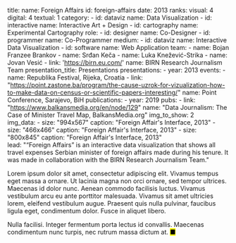 title: 
    name: Foreign Affairs
id: foreign-affairs
date: 2013
ranks:
    visual: 4
    digital: 4
    textual: 1
category: 
    - id: dataviz
      name: Data Visualization
    - id: interactive
      name: Interactive Art + Design
    - id: cartography
      name: Experimental Cartography
role:
    - id: designer
      name: Co-Designer
    - id: programmer
      name: Co-Programmer
medium:
    - id: dataviz
      name: Interactive Data Visualization
    - id: software
      name: Web Application
team:
    - name: Bojan Franzee Brankov
    - name: Srđan Keča
    - name: Luka Knežević-Strika
    - name: Jovan Vesić
    - link: 'https://birn.eu.com/'
      name: BIRN Research Journalism Team
presentation_title: Presentations
presentations:
    - year: 2013
      events:
        - name: Republika Festival, Rijeka, Croatia
        - link: "https://point.zastone.ba/program/the-cause-uzrok-for-vizualization-how-to-make-data-on-census-or-scientific-papers-interesting/"
          name: Point Conference, Sarajevo, BiH
publications:
    - year: 2019
      pubs:
        - link: "https://www.balkansmedia.org/en/node/129"
          name: "Data Journalism: The Case of Minister Travel Map, BalkansMedia.org"
img_to_show: 2       
img_data:
    - size: "994x567"
      caption: "Foreign Affair's Interface, 2013"
    - size: "466x466"
      caption: "Foreign Affair's Interface, 2013"
    - size: "800x845"
      caption: "Foreign Affair's Interface, 2013"   
lead: "“Foreign Affairs” is an interactive data visualization that shows all travel expenses Serbian minister of foreign affairs made during his tenure. It was made in collaboration with the BIRN Research Journalism Team."

Lorem ipsum dolor sit amet, consectetur adipiscing elit. Vivamus tempus eget massa a ornare. Ut lacinia magna non orci ornare, sed tempor ultrices. Maecenas id dolor nunc. Aenean commodo facilisis luctus. Vivamus vestibulum arcu eu ante porttitor malesuada. Vivamus sit amet ultricies lorem, eleifend vestibulum augue. Praesent quis nulla pulvinar, faucibus ligula eget, condimentum dolor. Fusce in aliquet libero.

Nulla facilisi. Integer fermentum porta lectus id convallis. Maecenas condimentum nunc turpis, nec rutrum massa dictum at. <mark>&#9632;</mark>